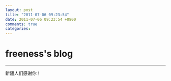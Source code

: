 ```yaml
---
layout: post
title: "2011-07-06 09:23:54"
date: 2011-07-06 09:23:54 +0800
comments: true
categories: 
---
```


# freeness's blog

----------

>
新疆人们感谢你！